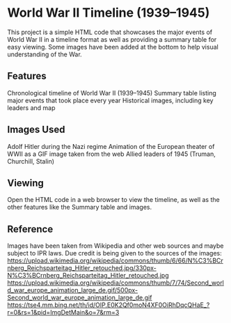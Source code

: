 # World War II Timeline (1939–1945)

This project is a simple HTML code that showcases the major events of World War II in a timeline format as well as providing a summary table for easy viewing. Some images have been added at the bottom to help visual understanding of the War.


## Features
Chronological timeline of World War II (1939–1945)
Summary table listing major events that took place every year
Historical images, including key leaders and map
## Images Used
  Adolf Hitler during the Nazi regime
  Animation of the European theater of WWII as a GIF image taken from the web
  Allied leaders of 1945 (Truman, Churchill, Stalin)

## Viewing
Open the HTML code in a web browser to view the timeline, as well as the other features like the Summary table and images.

## Reference
Images have been taken from Wikipedia and other web sources and maybe subject to IPR laws. Due credit is being given to the sources of the images:
https://upload.wikimedia.org/wikipedia/commons/thumb/6/66/N%C3%BCrnberg_Reichsparteitag_Hitler_retouched.jpg/330px-N%C3%BCrnberg_Reichsparteitag_Hitler_retouched.jpg
https://upload.wikimedia.org/wikipedia/commons/thumb/7/74/Second_world_war_europe_animation_large_de.gif/500px-Second_world_war_europe_animation_large_de.gif
https://tse4.mm.bing.net/th/id/OIP.E0K2Qf0moN4XF0OiRhDqcQHaE_?r=0&rs=1&pid=ImgDetMain&o=7&rm=3
